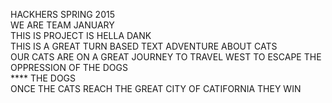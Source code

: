 HACKHERS SPRING 2015   
WE ARE TEAM JANUARY  
THIS IS PROJECT IS HELLA DANK    
THIS IS A GREAT TURN BASED TEXT ADVENTURE ABOUT CATS  
OUR CATS ARE ON A GREAT JOURNEY TO TRAVEL WEST TO ESCAPE THE OPPRESSION OF THE DOGS  
**** THE DOGS  
ONCE THE CATS REACH THE GREAT CITY OF CATIFORNIA THEY WIN  
